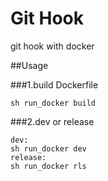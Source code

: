# Git Hook

git hook with docker

##Usage

###1.build Dockerfile
	
	sh run_docker build
	

###2.dev or release
	
	dev:
	sh run_docker dev
	release:
	sh run_docker rls
